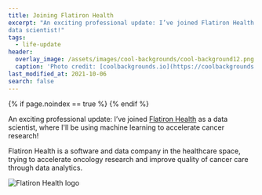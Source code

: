 ```yaml
---
title: Joining Flatiron Health
excerpt: "An exciting professional update: I’ve joined Flatiron Health as a
data scientist!"
tags:
  - life-update
header:
  overlay_image: /assets/images/cool-backgrounds/cool-background12.png
  caption: 'Photo credit: [coolbackgrounds.io](https://coolbackgrounds.io/)'
last_modified_at: 2021-10-06
search: false
---
```


{% if page.noindex == true %}
  <meta name="robots" content="noindex">
{% endif %}

An exciting professional update: I’ve joined [Flatiron
Health](https://flatiron.com/) as a data scientist, where I'll be using machine
learning to accelerate cancer research!

Flatiron Health is a software and data company in the healthcare space, trying
to accelerate oncology research and improve quality of cancer care through data
analytics.

![Flatiron Health logo](https://flatiron.com/wp-content/uploads/2019/12/TM-Flatiron-Horizontal-Lockup_whiteBG.png)
